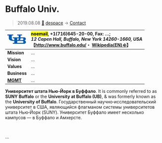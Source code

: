 # Buffalo Univ.
> 2019.08.08 [🚀](../../index/index.md) [despace](../index.md) → [Contact](../contact.md)

|[![](../f/contact/b/buffalo_univ_logo1_thumb.webp)](../f/contact/b/buffalo_univ_logo1.png)|<mark>noemail</mark>, +1(716)645-20-00, Fax: …;<br> *12 Capen Hall, Buffalo, New York 14260-1660, USA*<br> 【<http://www.buffalo.edu/>・ [Wikipedia(EN) ⎆](https://en.wikipedia.org/wiki/University_at_Buffalo)】|
|:--|:--|
|**Mission**|…|
|**Vision**|…|
|**Values**|…|
|**Business**|…|
|**[MGMT](../mgmt.md)**|…|

**Университет штата Нью‑Йорк в Буффало**. It is commonly referred to as **SUNY Buffalo** or the **University at Buffalo (UB)**, & was formerly known as the **University of Buffalo**. Государственный научно‑исследовательский университет в США, являющийся флагманом системы университетов штата Нью‑Йорк (SUNY). Университет Буффало имеет несколько кампусов — в Буффало и Амхерсте.


<p style="page-break-after:always"> </p>

…

